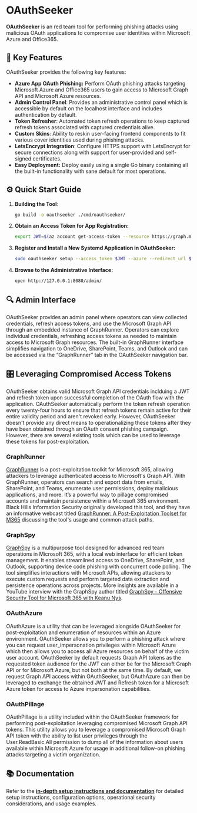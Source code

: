 # OAuthSeeker

**OAuthSeeker** is an red team tool for performing phishing attacks using malicious OAuth applications to compromise user identities within Microsoft Azure and Office365.

## 🚀 Key Features

OAuthSeeker provides the following key features:

- **Azure App OAuth Phishing:** Perform OAuth phishing attacks targeting Microsoft Azure and Office365 users to gain access to Microsoft Graph API and Microsoft Azure resources.
- **Admin Control Panel**: Provides an administrative control panel which is accessible by default on the localhost interface and includes authentication by default.
- **Token Refresher**: Automated token refresh operations to keep captured refresh tokens associated with captured credentials alive.
- **Custom Skins**: Ability to reskin user-facing frontend components to fit various cover identities used during phishing attacks.
- **LetsEncrypt Integration**: Configure HTTPS support with LetsEncrypt for secure connections along with support for user-provided and self-signed certificates.
- **Easy Deployment:** Deploy easily using a single Go binary containing all the built-in functionality with sane default for most operations.

## ⚙️ Quick Start Guide

1. **Building the Tool**:
   ```bash
   go build -o oauthseeker ./cmd/oauthseeker/
   ```
2. **Obtain an Access Token for App Registration:**
   ```bash
   export JWT=$(az account get-access-token --resource https://graph.microsoft.com | jq -r .accessToken)
   ```
3. **Register and Install a New Systemd Application in OAuthSeeker:**
   ```bash
   sudo oauthseeker setup --access_token $JWT --azure --redirect_url $URL --name $NAME
   ```
4. **Browse to the Administrative Interface:**
   ```bash
   open http://127.0.0.1:8080/admin/
   ```

## 🔍 Admin Interface

OAuthSeeker provides an admin panel where operators can view collected credentials, refresh access tokens, and use the Microsoft Graph API through an embedded instance of GraphRunner. Operators can explore individual credentials, refreshing access tokens as needed to maintain access to Microsoft Graph resources. The built-in GraphRunner interface simplifies navigation to OneDrive, SharePoint, Teams, and Outlook and can be accessed via the “GraphRunner” tab in the OAuthSeeker navigation bar.

## 🎛️ Leveraging Compromised Access Tokens

OAuthSeeker obtains valid Microsoft Graph API credentials inclduing a JWT and refresh token upon successful completion of the OAuth flow with the application. OAuthSeeker automatically perform the token refresh operation every twenty-four hours to ensure that refresh tokens remain active for their entire validity period and aren't revoked early. However, OAuthSeeker doesn't provide any direct means to operationalizing these tokens after they have been obtained through an OAuth consent phishing campaign. However, there are several existing tools which can be used to leverage these tokens for post-exploitation.

### GraphRunner

[GraphRunner](https://www.blackhillsinfosec.com/introducing-graphrunner/) is a post-exploitation toolkit for Microsoft 365, allowing attackers to leverage authenticated access to Microsoft's Graph API. With GraphRunner, operators can search and export data from emails, SharePoint, and Teams, enumerate user permissions, deploy malicious applications, and more. It’s a powerful way to pillage compromised accounts and maintain persistence within a Microsoft 365 environment. Black Hills Information Security originally developed this tool, and they have an informative webcast titled [GraphRunner: A Post-Exploitation Toolset for M365](https://www.youtube.com/watch?v=o29jzC3deS0) discussing the tool's usage and common attack paths.

### GraphSpy

[GraphSpy](https://insights.spotit.be/2024/04/05/graphspy-the-swiss-army-knife-for-attacking-m365-entra/) is a multipurpose tool designed for advanced red team operations in Microsoft 365, with a local web interface for efficient token management. It enables streamlined access to OneDrive, SharePoint, and Outlook, supporting device code phishing with concurrent code polling. The tool simplifies interactions with Microsoft APIs, allowing attackers to execute custom requests and perform targeted data extraction and persistence operations across projects. More insights are available in a YouTube interview with the GraphSpy author titled [GraphSpy - Offensive Security Tool for Microsoft 365 with Keanu Nys](https://www.youtube.com/watch?v=cDMWw7JgTd0).

### OAuthAzure

OAuthAzure is a utility that can be leveraged alongside OAuthSeeker for post-exploitation and enumeration of resources within an Azure environment. OAuthSeeker allows you to perform a phishing attack where you can request user_impersonation privileges within Microsoft Azure which then allows you to access all Azure resources on behalf of the victim user account. OAuthSeeker by default requests Graph API tokens as the requested token audience for the JWT can either be for the Microsoft Graph API or for Microsoft Azure, but not both at the same time. By default, we request Graph API access within OAuthSeeker, but OAuthAzure can then be leveraged to exchange the obtained JWT and Refresh token for a Microsoft Azure token for access to Azure impersonation capabilities.

### OAuthPillage

OAuthPillage is a utility included within the OAuthSeeker framework for performing post-exploitation leveraging compromised Microsoft Graph API tokens. This utility allows you to leverage a compromised Microsoft Graph API token with the ability to list user privileges through the User.ReadBasic.All permission to dump all of the information about users available within Microsoft Azure for usage in additional follow-on phishing attacks targeting a victim organization.

## 📚 Documentation

Refer to the **[in-depth setup instructions and documentation](docs/guide.md)** for detailed setup instructions, configuration options, operational security considerations, and usage examples.

